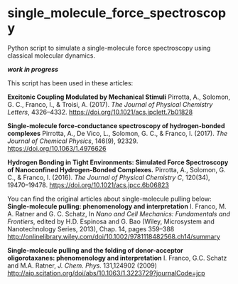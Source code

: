 # single_molecule_force_spectroscopy
Python script to simulate a single-molecule force spectroscopy using classical molecular dynamics.

***work in progress***

This script has been used in these articles:

**Excitonic Coupling Modulated by Mechanical Stimuli**
Pirrotta, A., Solomon, G. C., Franco, I., & Troisi, A. (2017). *The Journal of Physical Chemistry Letters*, 4326–4332. 
https://doi.org/10.1021/acs.jpclett.7b01828

**Single-molecule force-conductance spectroscopy of hydrogen-bonded complexes**
Pirrotta, A., De Vico, L., Solomon, G. C., & Franco, I. (2017).  *The Journal of Chemical Physics*, 146(9), 92329. 
https://doi.org/10.1063/1.4976626

**Hydrogen Bonding in Tight Environments: Simulated Force Spectroscopy of Nanoconfined Hydrogen-Bonded Complexes.**
Pirrotta, A., Solomon, G. C., & Franco, I. (2016). *The Journal of Physical Chemistry C*, 120(34), 19470–19478. 
https://doi.org/10.1021/acs.jpcc.6b06823

You can find the original articles about single-molecule pulling below:
**Single-molecule pulling: phenomenology and interpretation** 
I. Franco, M. A. Ratner and G. C. Schatz, In *Nano and Cell Mechanics: Fundamentals and Frontiers*, 
edited by H.D. Espinosa and G. Bao (Wiley, Microsystem and Nanotechnology Series, 2013), Chap. 14, pages 359–388 
http://onlinelibrary.wiley.com/doi/10.1002/9781118482568.ch14/summary 

**Single-molecule pulling and the folding of donor-acceptor oligorotaxanes: phenomenology and interpretation** 
I. Franco, G.C. Schatz and M.A. Ratner, *J. Chem. Phys.* 131,124902 (2009) 
http://aip.scitation.org/doi/abs/10.1063/1.3223729?journalCode=jcp

